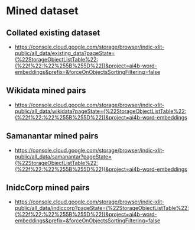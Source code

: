 # Mined dataset

## Collated existing dataset
- https://console.cloud.google.com/storage/browser/indic-xlit-public/all_data/existing_data?pageState=(%22StorageObjectListTable%22:(%22f%22:%22%255B%255D%22))&project=ai4b-word-embeddings&prefix=&forceOnObjectsSortingFiltering=false

## Wikidata mined pairs
- https://console.cloud.google.com/storage/browser/indic-xlit-public/all_data/wikidata?pageState=(%22StorageObjectListTable%22:(%22f%22:%22%255B%255D%22))&project=ai4b-word-embeddings

## Samanantar mined pairs 
- https://console.cloud.google.com/storage/browser/indic-xlit-public/all_data/samanantar?pageState=(%22StorageObjectListTable%22:(%22f%22:%22%255B%255D%22))&project=ai4b-word-embeddings

## InidcCorp mined pairs
- https://console.cloud.google.com/storage/browser/indic-xlit-public/all_data/indiccorp?pageState=(%22StorageObjectListTable%22:(%22f%22:%22%255B%255D%22))&project=ai4b-word-embeddings&prefix=&forceOnObjectsSortingFiltering=false
